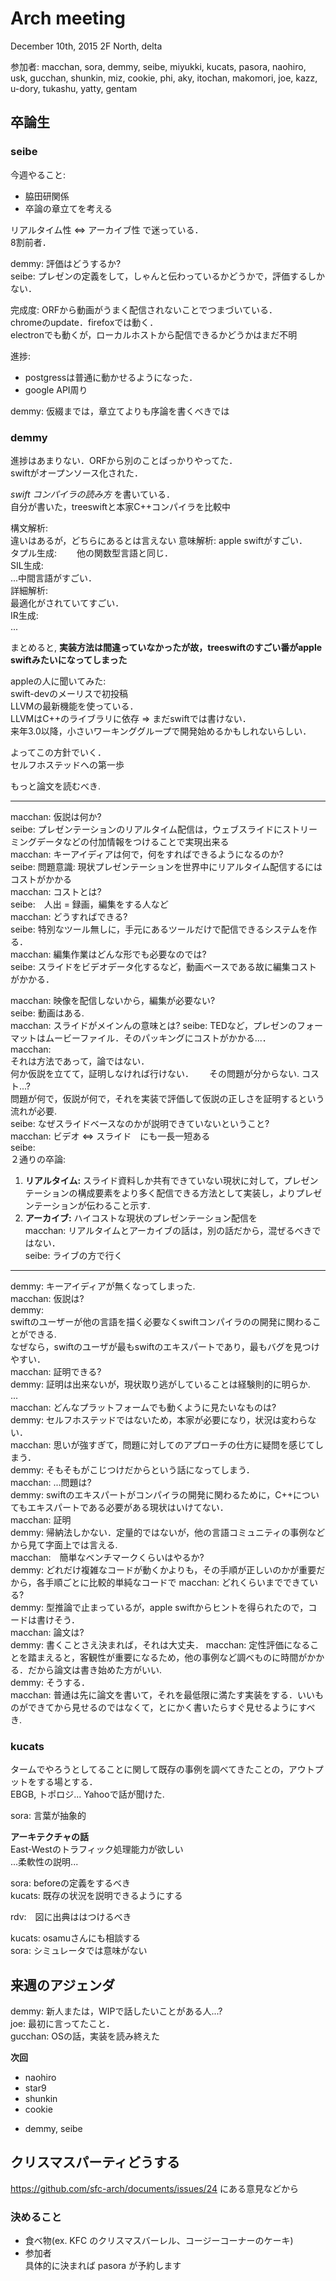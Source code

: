 # Arch meeting
December 10th, 2015
2F North, delta

参加者: macchan, sora, demmy, seibe, miyukki, kucats, pasora, naohiro, usk, gucchan, shunkin, miz, cookie, phi, aky, itochan, makomori, joe, kazz, u-dory, tukashu, yatty, gentam  

## 卒論生

### seibe

今週やること:  
- 脇田研関係  
- 卒論の章立てを考える

リアルタイム性 <=> アーカイブ性 で迷っている．  
8割前者．

demmy: 評価はどうするか?  
seibe: プレゼンの定義をして，しゃんと伝わっているかどうかで，評価するしかない．

完成度: ORFから動画がうまく配信されないことでつまづいている．  
    chromeのupdate．firefoxでは動く．  
    electronでも動くが，ローカルホストから配信できるかどうかはまだ不明  

進捗:  
- postgressは普通に動かせるようになった．  
- google API周り  

demmy: 仮綴までは，章立てよりも序論を書くべきでは  


### demmy

進捗はあまりない．ORFから別のことばっかりやってた．  
swiftがオープンソース化された．  

_swift コンパイラの読み方_ を書いている．  
自分が書いた，treeswiftと本家C++コンパイラを比較中  

構文解析:  
    違いはあるが，どちらにあるとは言えない
意味解析:
    apple swiftがすごい．  
タプル生成:　　
    他の関数型言語と同じ．  
SIL生成:  
    ...中間言語がすごい．  
詳細解析:  
    最適化がされていてすごい．  
IR生成:  
    ...  

まとめると, __実装方法は間違っていなかったが故，treeswiftのすごい番がapple swiftみたいになってしまった__

appleの人に聞いてみた:  
    swift-devのメーリスで初投稿  
        LLVMの最新機能を使っている．  
        LLVMはC++のライブラリに依存 => まだswiftでは書けない．  
        来年3.0以降，小さいワーキンググループで開発始めるかもしれないらしい．  

よってこの方針でいく．  
セルフホステッドへの第一歩    

もっと論文を読むべき.

- - -  

macchan: 仮説は何か?  
seibe: プレゼンテーションのリアルタイム配信は，ウェブスライドにストリーミングデータなどの付加情報をつけることで実現出来る  
macchan: キーアイディアは何で，何をすればできるようになるのか?  
seibe: 問題意識: 現状プレゼンテーションを世界中にリアルタイム配信するにはコストがかかる  
macchan: コストとは?  
seibe:　人出 = 録画，編集をする人など  
macchan: どうすればできる?  
seibe: 特別なツール無しに，手元にあるツールだけで配信できるシステムを作る．  
macchan: 編集作業はどんな形でも必要なのでは?  
seibe: スライドをビデオデータ化するなど，動画ベースである故に編集コストがかかる．  

macchan: 映像を配信しないから，編集が必要ない?  
seibe: 動画はある.  
macchan: スライドがメインんの意味とは?
seibe: TEDなど，プレゼンのフォーマットはムービーファイル．そのパッキングにコストがかかる...．  
macchan:  
    それは方法であって，論ではない．  
    何か仮説を立てて，証明しなければ行けない．　　
    その問題が分からない.  コスト...?  
    問題が何で，仮説が何で，それを実装で評価して仮説の正しさを証明するという流れが必要.  
seibe: なぜスライドベースなのかが説明できていないということ?   
macchan: ビデオ <=> スライド　にも一長一短ある  
seibe:  
２通りの卒論:  
1. __リアルタイム:__ スライド資料しか共有できていない現状に対して，プレゼンテーションの構成要素をより多く配信できる方法として実装し，よりプレゼンテーションが伝わること示す.  
2. __アーカイブ:__ ハイコストな現状のプレゼンテーション配信を  
macchan: リアルタイムとアーカイブの話は，別の話だから，混ぜるべきではない．  
seibe: ライブの方で行く  

- - -  

demmy: キーアイディアが無くなってしまった.  
macchan: 仮説は?  
demmy:  
    swiftのユーザーが他の言語を描く必要なくswiftコンパイラのの開発に関わることができる.  
    なぜなら，swiftのユーザが最もswiftのエキスパートであり，最もバグを見つけやすい．  
macchan: 証明できる?  
demmy: 証明は出来ないが，現状取り逃がしていることは経験則的に明らか.  
...  
macchan: どんなプラットフォームでも動くように見たいなものは?  
demmy: セルフホステッドではないため，本家が必要になり，状況は変わらない．  
macchan: 思いが強すぎて，問題に対してのアプローチの仕方に疑問を感じてしまう．  
demmy: そもそもがこじつけだからという話になってしまう．  
macchan: ...問題は?  
demmy: swiftのエキスパートがコンパイラの開発に関わるために，C++についてもエキスパートである必要がある現状はいけてない．  
macchan: 証明  
demmy: 帰納法しかない．定量的ではないが，他の言語コミュニティの事例などから見て字面上では言える.  
macchan:　簡単なベンチマークくらいはやるか?  
demmy: どれだけ複雑なコードが動くかよりも，その手順が正しいのかが重要だから，各手順ごとに比較的単純なコードで
macchan: どれくらいまでできている?  
demmy: 型推論で止まっているが，apple swiftからヒントを得られたので，コードは書けそう．  
macchan: 論文は?  
demmy: 書くことさえ決まれば，それは大丈夫．
macchan: 定性評価になることを踏まえると，客観性が重要になるため，他の事例など調べものに時間がかかる．だから論文は書き始めた方がいい.  
demmy:  そうする．  
macchan: 普通は先に論文を書いて，それを最低限に満たす実装をする．いいものができてから見せるのではなくて，とにかく書いたらすぐ見せるようにすべき.  


### kucats  

タームでやろうとしてることに関して既存の事例を調べてきたことの，アウトプットをする場とする．  
EBGB, トポロジ...
Yahooで話が聞けた.  

sora: 言葉が抽象的  

__アーキテクチャの話__  
East-Westのトラフィック処理能力が欲しい  
...柔軟性の説明...  

sora: beforeの定義をするべき  
kucats: 既存の状況を説明できるようにする  

rdv:　図に出典ははつけるべき  

kucats: osamuさんにも相談する  
sora: シミュレータでは意味がない  


## 来週のアジェンダ  

demmy: 新人または，WIPで話したいことがある人...?  
joe: 最初に言ってたこと．  
gucchan: OSの話，実装を読み終えた  

__次回__
- naohiro
- star9
- shunkin
- cookie
+ demmy, seibe

## クリスマスパーティどうする
https://github.com/sfc-arch/documents/issues/24 にある意見などから
### 決めること
* 食べ物(ex. KFC のクリスマスバーレル、コージーコーナーのケーキ)
* 参加者  
具体的に決まれば pasora が予約します
